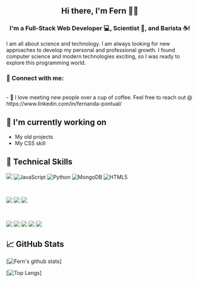 <h2 align="center">
Hi there, I'm Fern </a> 🌿👋
</h2>

<h3 align="center">
I'm a Full-Stack Web Developer 💻, Scientist 🔬, and Barista ☕!
</h3> 

I am all about science and technology. I am always looking for new approaches to develop my personal and professional growth. I found computer science and modern technologies exciting, so I was ready to explore this programming world.

### 🤝 Connect with me:



</br>
- 💬 I love meeting new people over a cup of coffee. Feel free to reach out @ https://www.linkedin.com/in/fernanda-pontual/

## 🔭 I'm currently working on

- My old projects
- My CSS skill

## 💼 Technical Skills

![](https://img.shields.io/badge/Code-React-informational?style=flat&logo=react&color=61DAFB)
![JavaScript](https://img.shields.io/badge/javascript-%23323330.svg?style=for-the-badge&logo=javascript&logoColor=%23F7DF1E)
![Python](https://img.shields.io/badge/python-3670A0?style=for-the-badge&logo=python&logoColor=ffdd54)
![MongoDB](https://img.shields.io/badge/MongoDB-%234ea94b.svg?style=for-the-badge&logo=mongodb&logoColor=white)
![HTML5](https://img.shields.io/badge/html5-%23E34F26.svg?style=for-the-badge&logo=html5&logoColor=white)

</br>

![](https://img.shields.io/badge/Style-Bootstrap-informational?style=flat&logo=Bootstrap&color=7952B3)
![](https://img.shields.io/badge/Style-CSS3-informational?style=flat&logo=CSS3&color=1572B6)
![](https://img.shields.io/badge/Style-styled--components-informational?style=flat&logo=styled-components&color=DB7093)


</br>

![](https://img.shields.io/badge/Tools-Figma-informational?style=flat&logo=Figma&color=F24E1E)
![](https://img.shields.io/badge/Tools-NPM-informational?style=flat&logo=NPM&color=CB3837)
![](https://img.shields.io/badge/Tools-Heroku-informational?style=flat&logo=Heroku&color=430098)
![](https://img.shields.io/badge/Tools-Git-informational?style=flat&logo=Git&color=F05032)
![](https://img.shields.io/badge/Tools-GitHub-informational?style=flat&logo=GitHub&color=181717)



## 📈 GitHub Stats 

[![Fern's github stats](https://github-readme-stats.vercel.app/api?username=fern1991p)]

[![Top Langs](https://github-readme-stats.vercel.app/api/top-langs/?username=fern1991p&layout=compact)]
